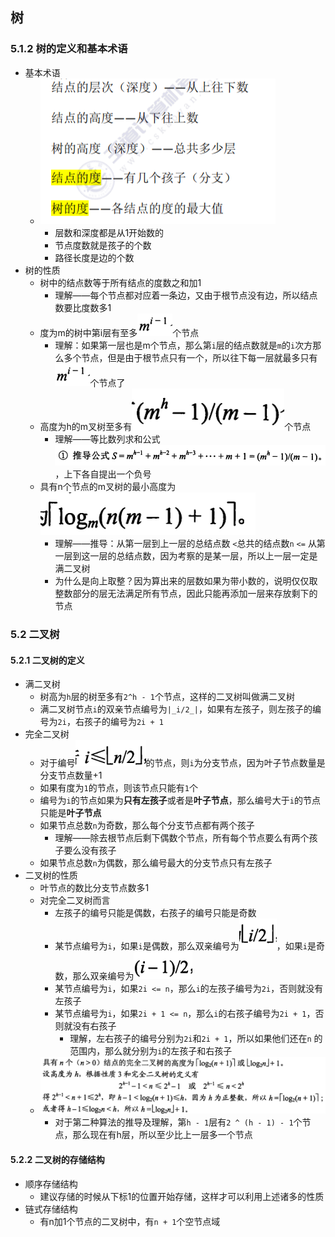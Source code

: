 ## 树

### 5.1.2 树的定义和基本术语

* 基本术语
  * ![image.png](assets/image9.png)
    * 层数和深度都是从1开始数的
    * 节点度数就是孩子的个数
    * 路径长度是边的个数
* 树的性质
  * 树中的结点数等于所有结点的度数之和加1
    * 理解——每个节点都对应着一条边，又由于根节点没有边，所以结点数要比度数多1
  * 度为m的树中第i层有至多![image.png](assets/image11.png)个节点
    * 理解：如果第一层也是m个节点，那么第`i`层的结点数就是`m`的`i`次方那么多个节点，但是由于根节点只有一个，所以往下每一层就最多只有![image.png](assets/image1.png)个节点了
  * 高度为h的m叉树至多有![image.png](assets/image2.png)个节点
    * 理解——等比数列求和公式![image.png](assets/image3.png)，上下各自提出一个负号
  * 具有n个节点的m叉树的最小高度为![image.png](assets/image4.png)
    * 理解——推导：从第一层到上一层的总结点数 `<`总共的结点数`n` `<=` 从第一层到这一层的总结点数，因为考察的是某一层，所以上一层一定是满二叉树
    * 为什么是向上取整？因为算出来的层数如果为带小数的，说明仅仅取整数部分的层无法满足所有节点，因此只能再添加一层来存放剩下的节点

### 5.2 二叉树

#### 5.2.1 二叉树的定义

* 满二叉树
  * 树高为`h`层的树至多有`2^h - 1`个节点，这样的二叉树叫做满二叉树
  * 满二叉树节点`i`的双亲节点编号为`|_i/2_|`，如果有左孩子，则左孩子的编号为`2i`，右孩子的编号为`2i + 1`
* 完全二叉树
  * 对于编号![image.png](assets/image5.png)的节点，则`i`为分支节点，因为叶子节点数量是分支节点数量+1
  * 如果有度为`1`的节点，则该节点只能有`1`个
  * 编号为`i`的节点如果为**只有左孩子**或者是**叶子节点**，那么编号大于`i`的节点只能是**叶子节点**
  * 如果节点总数`n`为奇数，那么每个分支节点都有两个孩子
    * 理解——除去根节点后剩下偶数个节点，所有每个节点要么有两个孩子要么没有孩子
  * 如果节点总数`n`为偶数，那么编号最大的分支节点只有左孩子
* 二叉树的性质
  * 叶节点的数比分支节点数多1
  * 对完全二叉树而言
    * 左孩子的编号只能是偶数，右孩子的编号只能是奇数
    * 某节点编号为`i`，如果`i`是偶数，那么双亲编号为![image.png](assets/image7.png)，如果`i`是奇数，那么双亲编号为![image.png](assets/image8.png)
    * 某节点编号为`i`，如果`2i <= n`，那么`i`的左孩子编号为`2i`，否则就没有左孩子
    * 某节点编号为`i`，如果`2i + 1 <= n`，那么`i`的右孩子编号为`2i + 1`，否则就没有右孩子
      * 理解，左右孩子的编号分别为`2i`和`2i + 1`，所以如果他们还在`n` 的范围内，那么就分别为`i`的左孩子和右孩子
  * ![image.png](assets/image10.png)
    * 对于第二种算法的推导及理解，第`h - 1`层有`2 ^ (h - 1) - 1`个节点，那么现在有h层，所以至少比上一层多一个节点

#### 5.2.2 二叉树的存储结构

* 顺序存储结构
  * 建议存储的时候从下标1的位置开始存储，这样才可以利用上述诸多的性质
* 链式存储结构
  * 有n加1个节点的二叉树中，有`n + 1`个空节点域
